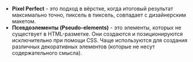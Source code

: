 - **Pixel Perfect** - это подход в вёрстке, когда итоговый результат максимально точно, пиксель в пиксель, совпадает с дизайнерским макетом.
- **Псевдоэлементы (Pseudo-elements)** - это элементы, которых не существует в HTML-разметке. Они создаются и позиционируются исключительно при помощи CSS. Чаще используются для создания различных декоративных элементов (которые не несут содержательного смысла).

